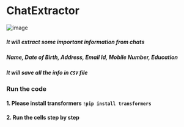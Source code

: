 # ChatExtractor

![image](https://github.com/vishwas7860/ChatExtractor/assets/61090712/a0a91d80-6258-4ceb-9f63-402fa6c8e874)


##### It will extract some important information from chats
##### Name, Date of Birth, Address, Email Id, Mobile Number, Education
##### It will save all the info in `CSV` file

### Run the code
#### 1. Please install transformers `!pip install transformers`
#### 2. Run the cells step by step
